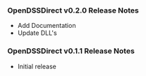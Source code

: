 
### OpenDSSDirect v0.2.0 Release Notes

- Add Documentation
- Update DLL's

### OpenDSSDirect v0.1.1 Release Notes

- Initial release

